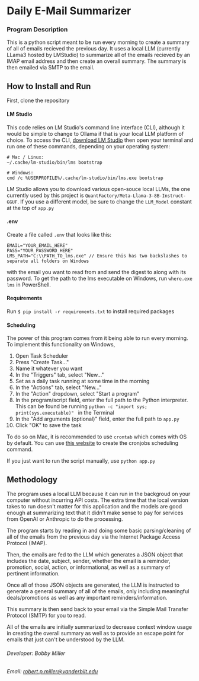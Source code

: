 # Daily E-Mail Summarizer

### Program Description
This is a python script meant to be run every morning to create a summary of all of emails recieved the previous day. It uses a local LLM (currently LLama3 hosted by LMStudio) to summarize all of the emails recieved by an IMAP email address and then create an overall summary. The summary is then emailed via SMTP to the email. 

## How to Install and Run

First, clone the repository

#### LM Studio
This code relies on LM Studio's command line interface (CLI), although it would be simple to change to Ollama if that is your local LLM platform of choice. 
To access the CLI, [download LM Studio](https://lmstudio.ai/) then open your terminal and run one of these commands, depending on your operating system:
```
# Mac / Linux:
~/.cache/lm-studio/bin/lms bootstrap

# Windows:
cmd /c %USERPROFILE%/.cache/lm-studio/bin/lms.exe bootstrap
```

LM Studio allows you to download various open-souce local LLMs, the one currently used by this project is ```QuantFactory/Meta-Llama-3-8B-Instruct-GGUF```. If you use a different model, be sure to change the ```LLM_Model``` constant at the top of ```app.py```

#### .env
Create a file called ```.env``` that looks like this:

```
EMAIL="YOUR_EMAIL_HERE"
PASS="YOUR_PASSWORD_HERE"
LMS_PATH="C:\\PATH_TO_lms.exe" // Ensure this has two backslashes to separate all folders on Windows
```
with the email you want to read from and send the digest to along with its password. To get the path to the lms executable on Windows, run ```where.exe lms``` in PowerShell.

#### Requirements
Run ```$ pip install -r requirements.txt``` to install required packages

#### Scheduling
The power of this program comes from it being able to run every morning. To implement this functionality on Windows, 
1. Open Task Scheduler
2. Press "Create Task..."
3. Name it whatever you want
4. In the "Triggers" tab, select "New..."
5. Set as a daily task running at some time in the morning
6. In the "Actions" tab, select "New..."
7. In the "Action" dropdown, select "Start a program"
8. In the program/script field, enter the full path to the Python interpreter. This can be found be running ```python -c "import sys; print(sys.executable)" ``` in the Terminal
9. In the "Add arguments (optional)" field, enter the full path to ```app.py```
10. Click "OK" to save the task

To do so on Mac, it is recommended to use ```crontab``` which comes with OS by default. You can use [this website](https://crontab.guru/) to create the cronjobs scheduling command.

If you just want to run the script manually, use ```python app.py```

## Methodology
The program uses a local LLM because it can run in the backgroud on your computer without incurring API costs. The extra time that the local version takes to run doesn't matter for this application and the models are good enough at summarizing text that it didn't make sense to pay for services from OpenAI or Anthropic to do the processing. 

The program starts by reading in and doing some basic parsing/cleaning of all of the emails from the previous day via the Internet Package Access Protocol (IMAP). 

Then, the emails are fed to the LLM which generates a JSON object that includes the date, subject, sender, whether the email is a reminder, promotion, social, action, or informational, as well as a summary of pertinent information.

Once all of those JSON objects are generated, the LLM is instructed to generate a general summary of all of the emails, only including meaningful deals/promotions as well as any important reminders/information. 

This summary is then send back to your email via the Simple Mail Transfer Protocol (SMTP) for you to read. 

All of the emails are initially summarized to decrease context window usage in creating the overall summary as well as to provide an escape point for emails that just can't be understood by the LLM.


###### Developer: Bobby Miller
###### Email: robert.p.miller@vanderbilt.edu